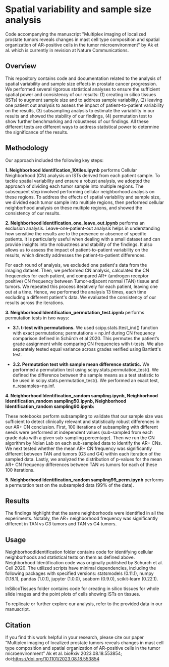 # Spatial variability and sample size analysis
Code accompanying the manuscript "Multiplex imaging of localized prostate tumors reveals changes in mast cell type composition and spatial organization of AR-positive cells in the tumor microenvironment" by Ak et al. which is currently in revision at Nature Communications. 

## Overview
This repository contains code and documentation related to the analysis of spatial variability and sample size effects in prostate cancer progression.  We performed several rigorous statistical analyses to ensure the sufficient spatial power and consistency of our results: (1) creating in silico tissues (ISTs) to augment sample size and to address sample variability, (2) leaving one patient out analysis to assess the impact of patient-to-patient variability on the results, (3) subsampling analysis to estimate the variability in our results and showed the stability of our findings, (4) permutation test to show further benchmarking and robustness of our findings.  All these different tests are different ways to address statistical power to determine the significance of the results.


## Methodology
Our approach included the following key steps:

  **1. Neighborhood Identification_10tiles.ipynb** performs Cellular Neighborhood (CN) analysis on ISTs derived from each patient sample. To tackle spatial variability and ensure a robust analysis, we adopted the approach of dividing each tumor sample into multiple regions. The subsequent step involved performing cellular neighborhood analysis on these regions. To address the effects of spatial variability and sample size, we divided each tumor sample into multiple regions, then performed cellular neighborhood analysis on these multiple regions, and showed the consistency of our results.

  **2. Neighborhood Identification_one_leave_out.ipynb** performs an exclusion analysis. Leave-one-patient-out analysis helps in understanding how sensitive the results are to the presence or absence of specific patients. It is particularly useful when dealing with a small dataset and can provide insights into the robustness and stability of the findings. It also allows us to assess the impact of patient-to-patient variability on the results, which directly addresses the patient-to-patient differences. 

  For each round of analysis, we excluded one patient's data from the imaging dataset. Then, we performed CN analysis, calculated the CN frequencies for each patient, and compared AR+ (androgen receptor positive) CN frequency between Tumor-adjacent normal (TAN) tissue and tumors. We repeated this process iteratively for each patient, leaving one out at a time. Hence, we performed the analysis 13 times, each time excluding a different patient's data. We evaluated the consistency of our results across the iterations. 

  **3. Neighborhood Identification_permutation_test.ipynb** performs permutation tests in two ways:
  - **3.1.	t-test with permutations.** We used scipy.stats.ttest_ind() function with exact permutations; permutations = np.inf during CN frequency comparison defined in Schürch et al 2020. This permutes the patient’s grade assignment while comparing CN frequencies with t-tests. We also separately tested equal variance across grades verified using Bartlett's test. 

  - **3.2.	Permutation test with sample mean difference statistic.** We performed a permutation test using scipy.stats.permutation_test(). We defined the difference between the sample means as a test statistic to be used in scipy.stats.permutation_test(). We performed an exact test, n_resamples=np.inf. 

  **4. Neighborhood Identification_random sampling.ipynb, Neighborhood Identification_random sampling50.ipynb, Neighborhood Identification_random sampling90.ipynb:**
  
These notebooks perform subsampling to validate that our sample size was sufficient to detect clinically relevant and statistically robust differences in our AR+ CN conclusion. First, 100 iterations of subsampling with different seeds were performed at independent values (sub-sampled from each grade data with a given sub-sampling percentage). Then we run the CN algorithm by Nolan Lab on each sub-sampled data to identify the AR+ CNs. We next tested whether the mean AR+ CN frequency was significantly different between TAN and tumors (G3 and G4) within each iteration of the sampled data. Lastly, we analyzed the distribution of p-values for the mean AR+ CN frequency differences between TAN vs tumors for each of these 100 iterations.

  **5. Neighborhood Identification_random sampling99_perm.ipynb** performs a permutation test on the subsampled data (99% of the data).
   
## Results
The findings highlight that the same neighborhoods were identified in all the experiments. Notably, the AR+ neighborhood frequency was significantly different in TAN vs G3 tumors and TAN vs G4 tumors. 

## Usage
NeighborhoodIdentification folder contains code for identifying cellular neighborhoods and statistical tests on them as defined above. Neighborhood Identification code was originally published by Schurch et al. Cell 2020. The utilized scripts have minimal dependencies, including the following packages with specified versions: statsmodels (0.11.1), numpy (1.18.1), pandas (1.0.1), jupyter (1.0.0), seaborn (0.9.0), scikit-learn (0.22.1).

InSilicoTissues folder contains code for creating in silico tissues for whole slide images and the point plots of cells showing ISTs on tissues.

To replicate or further explore our analysis, refer to the provided data in our manuscript.

## Citation
If you find this work helpful in your research, please cite our paper “Multiplex imaging of localized prostate tumors reveals changes in mast cell type composition and spatial organization of AR-positive cells in the tumor microenvironment” Ak et al. bioRxiv 2023.08.18.553854; doi:https://doi.org/10.1101/2023.08.18.553854
